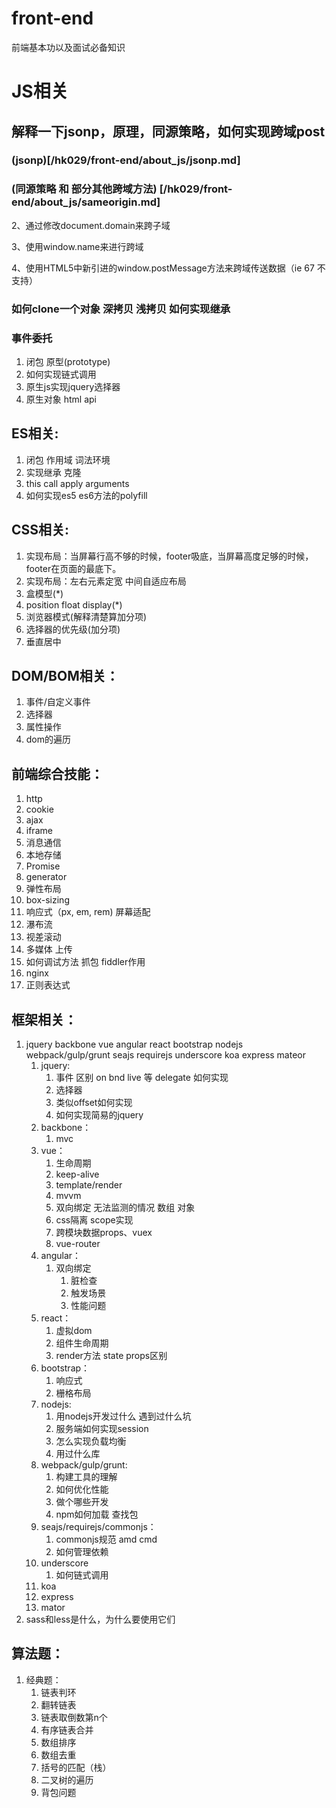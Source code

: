# front-end
前端基本功以及面试必备知识
# JS相关

## 解释一下jsonp，原理，同源策略，如何实现跨域post

### (jsonp)[/hk029/front-end/about_js/jsonp.md]

### (同源策略 和 部分其他跨域方法) [/hk029/front-end/about_js/sameorigin.md]


2、通过修改document.domain来跨子域

3、使用window.name来进行跨域

4、使用HTML5中新引进的window.postMessage方法来跨域传送数据（ie 67 不支持）


### 如何clone一个对象 深拷贝 浅拷贝 如何实现继承



### 事件委托



1. 闭包 原型(prototype)
2. 如何实现链式调用
3. 原生js实现jquery选择器
4. 原生对象 html api

## ES相关:

1. 闭包 作用域 词法环境
2. 实现继承 克隆
3. this call apply arguments
4. 如何实现es5 es6方法的polyfill

## CSS相关:

1. 实现布局：当屏幕行高不够的时候，footer吸底，当屏幕高度足够的时候，footer在页面的最底下。
2. 实现布局：左右元素定宽 中间自适应布局
3. 盒模型(*)
4. position float display(*)
5. 浏览器模式(解释清楚算加分项)
6. 选择器的优先级(加分项)
7. 垂直居中

## DOM/BOM相关：

1. 事件/自定义事件
2. 选择器
3. 属性操作
4. dom的遍历

## 前端综合技能：

1. http
2. cookie
3. ajax
4. iframe
5. 消息通信
6. 本地存储
7. Promise
8. generator
9. 弹性布局
10. box-sizing
11. 响应式（px, em, rem) 屏幕适配
12. 瀑布流
13. 视差滚动
14. 多媒体 上传
15. 如何调试方法 抓包 fiddler作用
16. nginx
17. 正则表达式

## 框架相关：

1. jquery backbone vue angular react bootstrap nodejs webpack/gulp/grunt seajs requirejs underscore koa express mateor
   1. jquery:
      1. 事件 区别 on bnd live 等 delegate 如何实现
      2. 选择器
      3. 类似offset如何实现
      4. 如何实现简易的jquery
   2. backbone：
      1. mvc
   3. vue：
      1. 生命周期
      2. keep-alive
      3. template/render
      4. mvvm
      5. 双向绑定 无法监测的情况 数组 对象
      6. css隔离 scope实现
      7. 跨模块数据props、vuex
      8. vue-router
   4. angular：
      1. 双向绑定
         1. 脏检查
         2. 触发场景
         3. 性能问题
   5. react：
      1. 虚拟dom
      2. 组件生命周期
      3. render方法 state props区别
   6. bootstrap：
      1. 响应式
      2. 栅格布局
   7. nodejs:
      1. 用nodejs开发过什么 遇到过什么坑
      2. 服务端如何实现session
      3. 怎么实现负载均衡
      4. 用过什么库
   8. webpack/gulp/grunt:
      1. 构建工具的理解
      2. 如何优化性能
      3. 做个哪些开发
      4. npm如何加载 查找包
   9. seajs/requirejs/commonjs：
      1. commonjs规范 amd cmd
      2. 如何管理依赖
   10. underscore
       1. 如何链式调用
   11. koa
   12. express
   13. mator
2. sass和less是什么，为什么要使用它们

## 算法题：

1. 经典题：
   1. 链表判环
   2. 翻转链表
   3. 链表取倒数第n个
   4. 有序链表合并
   5. 数组排序
   6. 数组去重
   7. 括号的匹配（栈）
   8. 二叉树的遍历
   9. 背包问题
